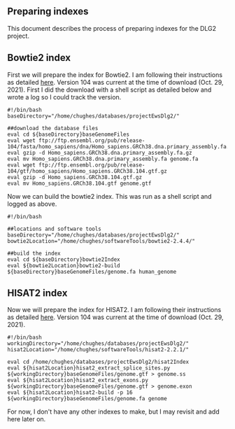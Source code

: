 ## Preparing indexes

This document describes the process of preparing indexes for the DLG2 project.


## Bowtie2 index

First we will prepare the index for Bowtie2. I am following their instructions as detailed [here](http://bowtie-bio.sourceforge.net/bowtie2/manual.shtml#the-bowtie2-build-indexer). Version 104 was current at the time of download (Oct. 29, 2021). First I did the download with a shell script as detailed below and wrote a log so I could track the version.

```shell
#!/bin/bash
baseDirectory="/home/chughes/databases/projectEwsDlg2/"

##download the database files
eval cd ${baseDirectory}baseGenomeFiles
eval wget ftp://ftp.ensembl.org/pub/release-104/fasta/homo_sapiens/dna/Homo_sapiens.GRCh38.dna.primary_assembly.fa.gz
eval gzip -d Homo_sapiens.GRCh38.dna.primary_assembly.fa.gz
eval mv Homo_sapiens.GRCh38.dna.primary_assembly.fa genome.fa
eval wget ftp://ftp.ensembl.org/pub/release-104/gtf/homo_sapiens/Homo_sapiens.GRCh38.104.gtf.gz  
eval gzip -d Homo_sapiens.GRCh38.104.gtf.gz
eval mv Homo_sapiens.GRCh38.104.gtf genome.gtf
```

Now we can build the bowtie2 index. This was run as a shell script and logged as above.

```shell
#!/bin/bash

##locations and software tools
baseDirectory="/home/chughes/databases/projectEwsDlg2/"
bowtie2Location="/home/chughes/softwareTools/bowtie2-2.4.4/"

##build the index
eval cd ${baseDirectory}bowtie2Index
eval ${bowtie2Location}bowtie2-build ${baseDirectory}baseGenomeFiles/genome.fa human_genome
```

## HISAT2 index

Now we will prepare the index for HISAT2. I am following their instructions as detailed [here](http://daehwankimlab.github.io/hisat2/howto/). Version 104 was current at the time of download (Oct. 29, 2021).

```shell
#!/bin/bash
workingDirectory="/home/chughes/databases/projectEwsDlg2/"
hisat2Location="/home/chughes/softwareTools/hisat2-2.2.1/"

eval cd /home/chughes/databases/projectEwsDlg2/hisat2Index
eval ${hisat2Location}hisat2_extract_splice_sites.py ${workingDirectory}baseGenomeFiles/genome.gtf > genome.ss
eval ${hisat2Location}hisat2_extract_exons.py ${workingDirectory}baseGenomeFiles/genome.gtf > genome.exon
eval ${hisat2Location}hisat2-build -p 16 ${workingDirectory}baseGenomeFiles/genome.fa genome
```

For now, I don't have any other indexes to make, but I may revisit and add here later on.